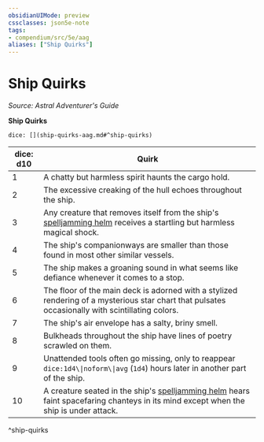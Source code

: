 ```yaml
---
obsidianUIMode: preview
cssclasses: json5e-note
tags:
- compendium/src/5e/aag
aliases: ["Ship Quirks"]
---
```

# Ship Quirks
*Source: Astral Adventurer's Guide* 

**Ship Quirks**

`dice: [](ship-quirks-aag.md#^ship-quirks)`

| dice: d10 | Quirk |
|-----------|-------|
| 1 | A chatty but harmless spirit haunts the cargo hold. |
| 2 | The excessive creaking of the hull echoes throughout the ship. |
| 3 | Any creature that removes itself from the ship's [spelljamming helm](2-Mechanics/CLI/items/spelljamming-helm-aag.md) receives a startling but harmless magical shock. |
| 4 | The ship's companionways are smaller than those found in most other similar vessels. |
| 5 | The ship makes a groaning sound in what seems like defiance whenever it comes to a stop. |
| 6 | The floor of the main deck is adorned with a stylized rendering of a mysterious star chart that pulsates occasionally with scintillating colors. |
| 7 | The ship's air envelope has a salty, briny smell. |
| 8 | Bulkheads throughout the ship have lines of poetry scrawled on them. |
| 9 | Unattended tools often go missing, only to reappear `dice:1d4\\|noform\\|avg` (`1d4`) hours later in another part of the ship. |
| 10 | A creature seated in the ship's [spelljamming helm](2-Mechanics/CLI/items/spelljamming-helm-aag.md) hears faint spacefaring chanteys in its mind except when the ship is under attack. |
^ship-quirks